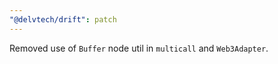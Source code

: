 ```yaml
---
"@delvtech/drift": patch
---
```


Removed use of `Buffer` node util in `multicall` and `Web3Adapter`.
